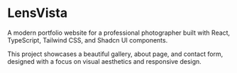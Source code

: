 
# LensVista

A modern portfolio website for a professional photographer built with React, TypeScript, Tailwind CSS, and Shadcn UI components.

This project showcases a beautiful gallery, about page, and contact form, designed with a focus on visual aesthetics and responsive design.
